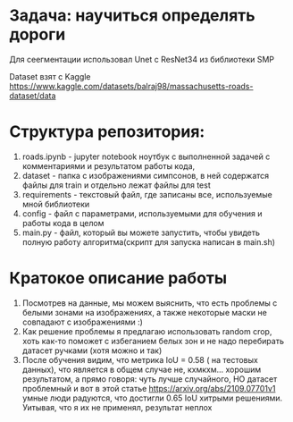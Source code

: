 # Задача: научиться определять дороги 

Для сеегментации использовал Unet с ResNet34 из библиотеки SMP

Dataset взят с Kaggle https://www.kaggle.com/datasets/balraj98/massachusetts-roads-dataset/data

# Структура репозитория:
1. roads.ipynb - jupyter notebook ноутбук с выполненной задачей с комментариями и результатом работы кода,
1. dataset - папка с изображениями симпсонов, в ней содержатся файлы для train и отдельно лежат файлы для test
2. requirements - текстовый файл, где записаны все, используемые мной библиотеки
3. config - файл с параметрами, используемыми для обучения и работы кода в целом
4. main.py - файл, который вы можете запустить, чтобы увидеть полную работу алгоритма(скрипт для запуска написан в main.sh)

# Кратокое описание работы 
1. Посмотрев на данные, мы можем выяснить, что есть проблемы с белыми зонами на изображениях, а также некоторые маски не совпадают с изображениями :)
2. Как решение проблемы я предлагаю использовать random crop, хоть как-то поможет с избеганием белых зон и не надо перебирать датасет ручками (хотя можно и так)
3. После обучения видим, что метрика IoU = 0.58 ( на тестовых данных), что является в общем случае не, кхмкхм... хорошим результатом, а прямо говоря: чуть лучше случайного, НО датасет проблемный и вот в этой статье https://arxiv.org/abs/2109.07701v1 умные люди радуются, что достигли 0.65 IoU хитрыми решениями. Уитывая, что я их не применял, результат неплох      

